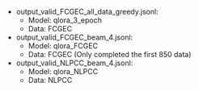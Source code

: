 - output_valid_FCGEC_all_data_greedy.jsonl:
    - Model: qlora_3_epoch
    - Data: FCGEC
- output_valid_FCGEC_beam_4.jsonl:
    - Model: qlora_FCGEC
    - Data: FCGEC (Only completed the first 850 data)
- output_valid_NLPCC_beam_4.jsonl:
    - Model: qlora_NLPCC
    - Data: NLPCC